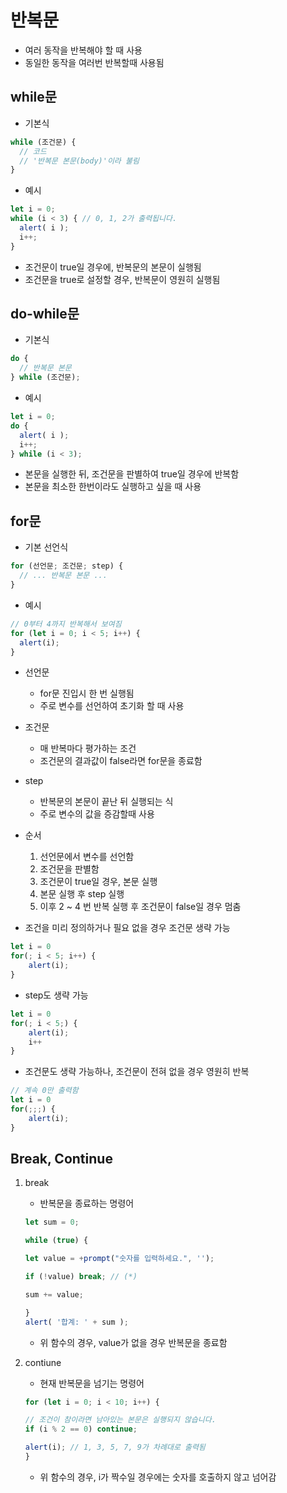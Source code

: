 # 반복문
- 여러 동작을 반복해야 할 때 사용
- 동일한 동작을 여러번 반복할때 사용됨

## while문
- 기본식
```javascript
while (조건문) {
  // 코드
  // '반복문 본문(body)'이라 불림
}
```
- 예시
```javascript
let i = 0;
while (i < 3) { // 0, 1, 2가 출력됩니다.
  alert( i );
  i++;
}
```
- 조건문이 true일 경우에, 반복문의 본문이 실행됨
- 조건문을 true로 설정할 경우, 반복문이 영원히 실행됨

## do-while문
- 기본식
```javascript
do {
  // 반복문 본문
} while (조건문);
```
- 예시
```javascript
let i = 0;
do {
  alert( i );
  i++;
} while (i < 3);
```
- 본문을 실행한 뒤, 조건문을 판별하여 true일 경우에 반복함
- 본문을 최소한 한번이라도 실행하고 싶을 때 사용


## for문
- 기본 선언식
```javascript
for (선언문; 조건문; step) {
  // ... 반복문 본문 ...
}
```

- 예시
```javascript
// 0부터 4까지 반복해서 보여짐
for (let i = 0; i < 5; i++) {
  alert(i);
}
```

- 선언문
    - for문 진입시 한 번 실행됨
    - 주로 변수를 선언하여 초기화 할 때 사용

- 조건문
    - 매 반복마다 평가하는 조건
    - 조건문의 결과값이 false라면 for문을 종료함

- step
    - 반복문의 본문이 끝난 뒤 실행되는 식
    - 주로 변수의 값을 증감할때 사용

- 순서
    1. 선언문에서 변수를 선언함
    2. 조건문을 판별함
    3. 조건문이 true일 경우, 본문 실행
    4. 본문 실행 후 step 실행
    5. 이후 2 ~ 4 번 반복 실행 후 조건문이 false일 경우 멈춤

- 조건을 미리 정의하거나 필요 없을 경우 조건문 생략 가능
```javascript
let i = 0
for(; i < 5; i++) {
    alert(i);
}
```
- step도 생략 가능
```javascript
let i = 0
for(; i < 5;) {
    alert(i);
    i++
}
```
- 조건문도 생략 가능하나, 조건문이 전혀 없을 경우 영원히 반복
```javascript
// 계속 0만 출력함
let i = 0
for(;;;) {
    alert(i);
}
```

## Break, Continue

1. break
    - 반복문을 종료하는 명령어
    ```javascript
    let sum = 0;

    while (true) {

    let value = +prompt("숫자를 입력하세요.", '');

    if (!value) break; // (*)

    sum += value;

    }
    alert( '합계: ' + sum );
    ```
    - 위 함수의 경우, value가 없을 경우 반복문을 종료함

2. contiune
    - 현재 반복문을 넘기는 명령어
    ```javascript
    for (let i = 0; i < 10; i++) {

    // 조건이 참이라면 남아있는 본문은 실행되지 않습니다.
    if (i % 2 == 0) continue;

    alert(i); // 1, 3, 5, 7, 9가 차례대로 출력됨
    }
    ```
    - 위 함수의 경우, i가 짝수일 경우에는 숫자를 호출하지 않고 넘어감

